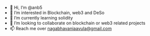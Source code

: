 - 👋 Hi, I’m @anb5
- 👀 I’m interested in Blockchain, web3 and DeSo
- 🌱 I’m currently learning solidity
- 💞️ I’m looking to collaborate on blockchain or web3 related projects 
- 📫 Reach me over nagabhavaniaavula@gmail.com

<!---
anb5/anb5 is a ✨ special ✨ repository because its `README.md` (this file) appears on your GitHub profile.
You can click the Preview link to take a look at your changes.
--->
